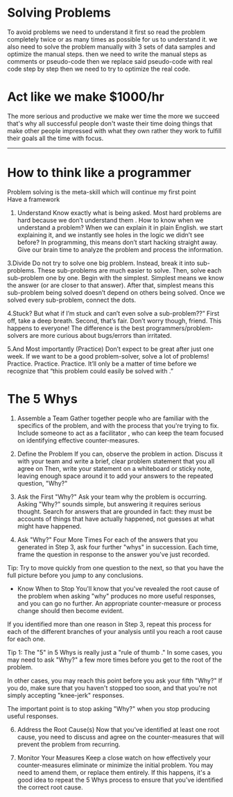 # Solving Problems
To avoid problems we need to understand it first so read the problem completely twice or as many times as possible for us to understand it.
we also need to solve the problem manually with 3 sets of data samples and optimize the manual steps.
then we need to write the manual steps as comments or pseudo-code then we replace said pseudo-code with real code step by step then we need to try to optimize the real code.

# Act like we make $1000/hr
The more serious and productive we make wer time the more we succeed that's why all successful people don't waste their time doing things that make other people impressed with what they own rather they work to fulfill their goals all the time with focus.

----------------------------------

# How to think like a programmer

Problem solving is the meta-skill which will continue my first point  
Have a framework

1. Understand
Know exactly what is being asked. Most hard problems are hard because we don’t understand them .
How to know when we understand a problem? When we can explain it in plain English.
we start explaining it, and we instantly see holes in the logic we didn’t see before?
In programming, this means don’t start hacking straight away. Give our brain time to analyze the problem and process the information.


3.Divide
Do not try to solve one big problem.
Instead, break it into sub-problems. These sub-problems are much easier to solve.
Then, solve each sub-problem one by one. Begin with the simplest. Simplest means we know the answer (or are closer to that answer).
After that, simplest means this sub-problem being solved doesn’t depend on others being solved.
Once we solved every sub-problem, connect the dots.

4.Stuck?
But what if I’m stuck and can’t even solve a sub-problem??”
First off, take a deep breath. Second, that’s fair.
Don’t worry though, friend. This happens to everyone!
The difference is the best programmers/problem-solvers are more curious about bugs/errors than irritated.

5.And Most importantly (Practice)
Don’t expect to be great after just one week. If we want to be a good problem-solver, solve a lot of problems!
Practice. Practice. Practice. It’ll only be a matter of time before we recognize that “this problem could easily be solved with <insert concept here>.”


# The 5 Whys
1. Assemble a Team
Gather together people who are familiar with the specifics of the problem, and with the process that you're trying to fix. Include someone to act as a facilitator , who can keep the team focused on identifying effective counter-measures.

2. Define the Problem
If you can, observe the problem in action. Discuss it with your team and write a brief, clear problem statement that you all agree on
Then, write your statement on a whiteboard or sticky note, leaving enough space around it to add your answers to the repeated question, "Why?"

3. Ask the First "Why?"
Ask your team why the problem is occurring.
Asking "Why?" sounds simple, but answering it requires serious thought. Search for answers that are grounded in fact: they must be accounts of things that have actually happened, not guesses at what might have happened.


4. Ask "Why?" Four More Times
For each of the answers that you generated in Step 3, ask four further "whys" in succession. Each time, frame the question in response to the answer you've just recorded.

Tip:
Try to move quickly from one question to the next, so that you have the full picture before you jump to any conclusions.

* Know When to Stop
You'll know that you've revealed the root cause of the problem when asking "why" produces no more useful responses, and you can go no further. An appropriate counter-measure or process change should then become evident.

If you identified more than one reason in Step 3, repeat this process for each of the different branches of your analysis until you reach a root cause for each one.

Tip 1:
The "5" in 5 Whys is really just a "rule of thumb ." In some cases, you may need to ask "Why?" a few more times before you get to the root of the problem.

In other cases, you may reach this point before you ask your fifth "Why?" If you do, make sure that you haven't stopped too soon, and that you're not simply accepting "knee-jerk" responses.

The important point is to stop asking "Why?" when you stop producing useful responses.


6. Address the Root Cause(s)
Now that you've identified at least one root cause, you need to discuss and agree on the counter-measures that will prevent the problem from recurring.

7. Monitor Your Measures
Keep a close watch on how effectively your counter-measures eliminate or minimize the initial problem. You may need to amend them, or replace them entirely. If this happens, it's a good idea to repeat the 5 Whys process to ensure that you've identified the correct root cause.